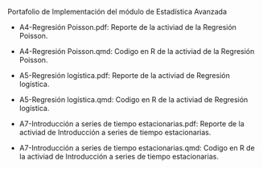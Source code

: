 Portafolio de Implementación del módulo de Estadística Avanzada

- A4-Regresión Poisson.pdf: Reporte de la activiad de la Regresión Poisson.
- A4-Regresión Poisson.qmd: Codigo en R de la activiad de la Regresión Poisson.

- A5-Regresión logística.pdf: Reporte de la activiad de Regresión logística.
- A5-Regresión logística.qmd: Codigo en R de la activiad de Regresión logística.

- A7-Introducción a series de tiempo estacionarias.pdf: Reporte de la activiad de Introducción a series de tiempo estacionarias.
- A7-Introducción a series de tiempo estacionarias.qmd: Codigo en R de la activiad de Introducción a series de tiempo estacionarias.

